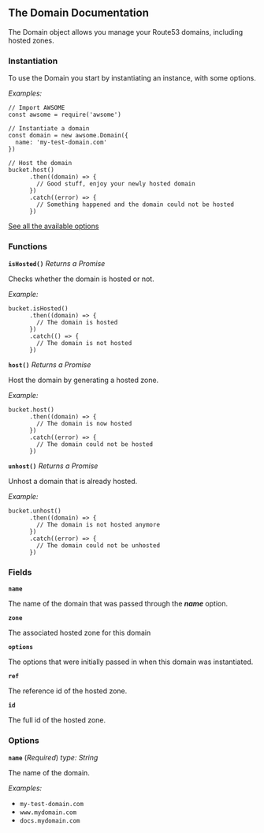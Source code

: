 ## The Domain Documentation

The Domain object allows you manage your Route53 domains, including hosted zones.

### Instantiation

To use the Domain you start by instantiating an instance, with some options.

*Examples:*

```
// Import AWSOME
const awsome = require('awsome')

// Instantiate a domain
const domain = new awsome.Domain({
  name: 'my-test-domain.com'
})

// Host the domain
bucket.host()
      .then((domain) => {
        // Good stuff, enjoy your newly hosted domain
      })
      .catch((error) => {
        // Something happened and the domain could not be hosted
      })

```

[See all the available options](#options)

### Functions

**```isHosted()```**
*Returns a Promise*

Checks whether the domain is hosted or not.

*Example:*

```
bucket.isHosted()
      .then((domain) => {
        // The domain is hosted
      })
      .catch(() => {
        // The domain is not hosted
      })
```

**```host()```**
*Returns a Promise*

Host the domain by generating a hosted zone.

*Example:*

```
bucket.host()
      .then((domain) => {
        // The domain is now hosted
      })
      .catch((error) => {
        // The domain could not be hosted
      })
```

**```unhost()```**
*Returns a Promise*

Unhost a domain that is already hosted.

*Example:*

```
bucket.unhost()
      .then((domain) => {
        // The domain is not hosted anymore
      })
      .catch((error) => {
        // The domain could not be unhosted
      })
```

### Fields

**```name```**

The name of the domain that was passed through the ***name*** option.

**```zone```**

The associated hosted zone for this domain

**```options```**

The options that were initially passed in when this domain was instantiated.

**```ref```**

The reference id of the hosted zone.

**```id```**

The full id of the hosted zone.

### Options

**```name```** (*Required*)
*type: String*

The name of the domain.

*Examples:*

- ```my-test-domain.com```
- ```www.mydomain.com```
- ```docs.mydomain.com```
